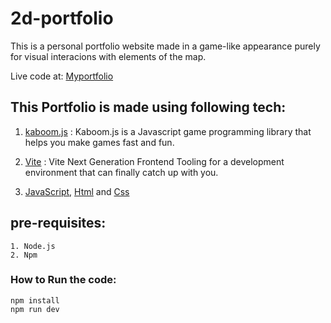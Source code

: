 ﻿# 2d-portfolio
This is a personal portfolio website made in a game-like appearance purely for visual interacions with elements of the map. 

Live code at: [Myportfolio](https://2d-portfolio-aarushkashyap.netlify.app/)

## This Portfolio is made using following tech:

1. [kaboom.js](https://kaboomjs.com/) : Kaboom.js is a Javascript game programming library that helps you make games fast and fun.

2. [Vite](https://vitejs.dev/) : Vite
   Next Generation Frontend Tooling for a development environment that can finally catch up with you.

3. [JavaScript](https://developer.mozilla.org/en-US/docs/Web/JavaScript), [Html](https://developer.mozilla.org/en-US/docs/Web/HTML) and [Css](https://developer.mozilla.org/en-US/docs/Web/CSS)

## pre-requisites:

    1. Node.js
    2. Npm

### How to Run the code:

    npm install
    npm run dev



